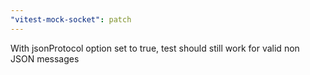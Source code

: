 ```yaml
---
"vitest-mock-socket": patch
---
```


With jsonProtocol option set to true, test should still work for valid non JSON messages
